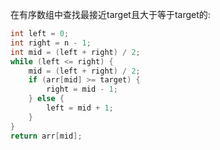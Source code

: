 在有序数组中查找最接近target且大于等于target的:
```java
int left = 0;
int right = n - 1;
int mid = (left + right) / 2;
while (left <= right) {
	mid = (left + right) / 2;
	if (arr[mid] >= target) {
		right = mid - 1;
	} else {
		left = mid + 1;
	}
}
return arr[mid];
```